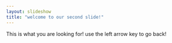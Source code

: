 ```yaml
---
layout: slideshow
title: "welcome to our second slide!"
---
```

This is what you are looking for!
use the left arrow key to go back!
